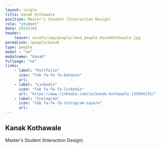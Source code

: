 ```yaml
---
layout: single
title: Kanak Kothawale
position: Master's Student (Interaction Design)
role: "student"
date: 20241104
header:
    teaser: assets/img/people/imxd_people_KanakKothawale.jpg
permalink: /people/kanak
type: people
modal : "no"
modalname: "kanak"
fullpage: "no"
links:
    - label: "Portfolio"
      icon: "fab fa-fw fa-behance"
      url:
    - label: "Linkedin"
      icon: "fab fa-fw fa-linkedin"
      url: "https://www.linkedin.com/in/kanak-kothawale-135094235/"
    - label: "Instagram"
      icon: "fab fa-fw fa-instagram-square"
      url:
---
```


## Kanak Kothawale
Master's Student (Interaction Design)
